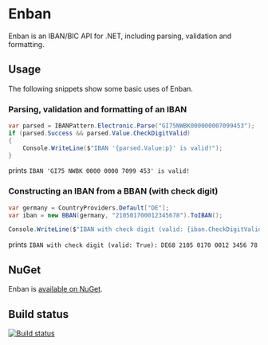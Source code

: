 # Enban

Enban is an IBAN/BIC API for .NET, including parsing, validation and formatting.

## Usage

The following snippets show some basic uses of Enban.

### Parsing, validation and formatting of an IBAN

```csharp
var parsed = IBANPattern.Electronic.Parse("GI75NWBK000000007099453");
if (parsed.Success && parsed.Value.CheckDigitValid)
{
    Console.WriteLine($"IBAN '{parsed.Value:p}' is valid!");
}
```

prints `IBAN 'GI75 NWBK 0000 0000 7099 453' is valid!`

### Constructing an IBAN from a BBAN (with check digit)

```csharp
var germany = CountryProviders.Default["DE"];
var iban = new BBAN(germany, "210501700012345678").ToIBAN();

Console.WriteLine($"IBAN with check digit (valid: {iban.CheckDigitValid}): " + IBANPattern.Print.Format(iban));
```

prints `IBAN with check digit (valid: True): DE68 2105 0170 0012 3456 78`


## NuGet

Enban is [available on NuGet](https://www.nuget.org/packages/Enban).

## Build status

[![Build status](https://ci.appveyor.com/api/projects/status/1f9k8plkq3y1ijki/branch/master?svg=true)](https://ci.appveyor.com/project/chaquotay/enban-5adcw/branch/master)
